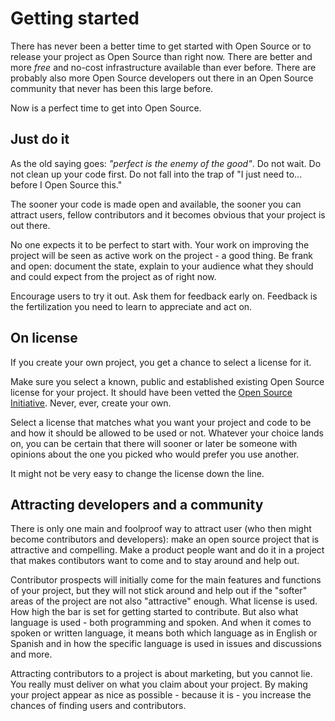 # Getting started

There has never been a better time to get started with Open Source or to
release your project as Open Source than right now. There are better and more
*free* and no-cost infrastructure available than ever before. There are
probably also more Open Source developers out there in an Open Source community
that never has been this large before.

Now is a perfect time to get into Open Source.

## Just do it

As the old saying goes: *"perfect is the enemy of the good"*. Do not wait. Do
not clean up your code first. Do not fall into the trap of "I just need
to... before I Open Source this."

The sooner your code is made open and available, the sooner you can attract
users, fellow contributors and it becomes obvious that your project is out
there.

No one expects it to be perfect to start with. Your work on improving the
project will be seen as active work on the project - a good thing. Be frank
and open: document the state, explain to your audience what they should and
could expect from the project as of right now.

Encourage users to try it out. Ask them for feedback early on. Feedback is the
fertilization you need to learn to appreciate and act on.

## On license

If you create your own project, you get a chance to select a license for it.

Make sure you select a known, public and established existing Open Source
license for your project. It should have been vetted the [Open Source
Initiative](https://opensource.org/). Never, ever, create your own.

Select a license that matches what you want your project and code to be and
how it should be allowed to be used or not. Whatever your choice lands on, you
can be certain that there will sooner or later be someone with opinions about
the one you picked who would prefer you use another.

It might not be very easy to change the license down the line.

## Attracting developers and a community

There is only one main and foolproof way to attract user (who then might
become contributors and developers): make an open source project that is
attractive and compelling. Make a product people want and do it in a project
that makes contibutors want to come and to stay around and help out.

Contributor prospects will initially come for the main features and functions
of your project, but they will not stick around and help out if the "softer"
areas of the project are not also "attractive" enough. What license is
used. How high the bar is set for getting started to contribute. But also what
language is used - both programming and spoken. And when it comes to spoken or
written language, it means both which language as in English or Spanish and in
how the specific language is used in issues and discussions and more.

Attracting contributors to a project is about marketing, but you cannot
lie. You really must deliver on what you claim about your project. By making
your project appear as nice as possible - because it is - you increase the
chances of finding users and contributors.
